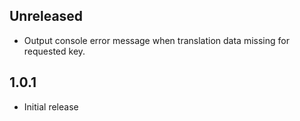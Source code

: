 ## Unreleased

- Output console error message when translation data missing for requested key.

## 1.0.1

- Initial release
